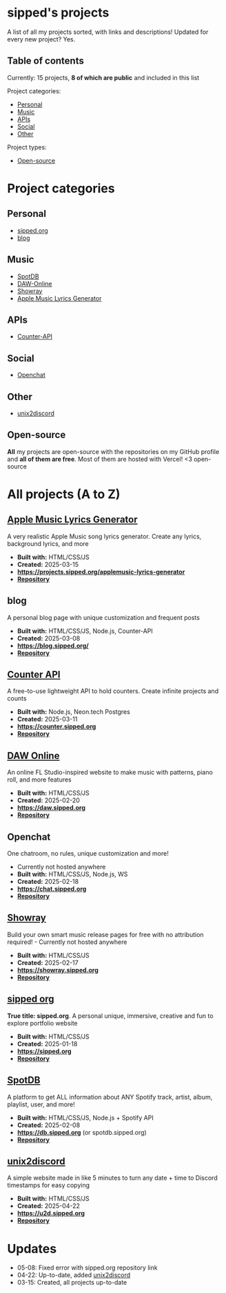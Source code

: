 # sipped's projects
A list of all my projects sorted, with links and descriptions! Updated for every new project? Yes.

## Table of contents
Currently: 15 projects, **8 of which are public** and included in this list

Project categories:
- [Personal](#personal)
- [Music](#music)
- [APIs](#apis)
- [Social](#social)
- [Other](#other)

Project types:
- [Open-source](#open-source)

# Project categories

## Personal
- [sipped.org](#sipped-org)
- [blog](#blog)

## Music
- [SpotDB](#spotdb)
- [DAW-Online](#daw-online)
- [Showray](#showray)
- [Apple Music Lyrics Generator](#apple-music-lyrics-generator)

## APIs
- [Counter-API](#counter-api)

## Social
- [Openchat](#openchat)

## Other
- [unix2discord](#unix2discord)

## Open-source
**All** my projects are open-source with the repositories on my GitHub profile and **all of them are free**. Most of them are hosted with Vercel! <3 open-source

# All projects (A to Z)

## [Apple Music Lyrics Generator](https://projects.sipped.org/applemusic-lyrics-generator)
A very realistic Apple Music song lyrics generator. Create any lyrics, background lyrics, and more
- **Built with:** HTML/CSS/JS
- **Created:** 2025-03-15
- **https://projects.sipped.org/applemusic-lyrics-generator**
- [**Repository**](https://github.com/sippedaway/applemusic-lyrics-generator)

## blog
A personal blog page with unique customization and frequent posts
- **Built with:** HTML/CSS/JS, Node.js, Counter-API
- **Created:** 2025-03-08
- **https://blog.sipped.org/**
- [**Repository**](https://github.com/sippedaway/blog)

## [Counter API](https://counter.sipped.org)
A free-to-use lightweight API to hold counters. Create infinite projects and counts
- **Built with:** Node.js, Neon.tech Postgres
- **Created:** 2025-03-11
- **https://counter.sipped.org** 
- [**Repository**](https://github.com/sippedaway/counter-api)

## [DAW Online](https://daw.sipped.org)
An online FL Studio-inspired website to make music with patterns, piano roll, and more features
- **Built with:** HTML/CSS/JS
- **Created:** 2025-02-20
- **https://daw.sipped.org** 
- [**Repository**](https://github.com/sippedaway/daw-online)

## Openchat
One chatroom, no rules, unique customization and more!
- Currently not hosted anywhere
- **Built with:** HTML/CSS/JS, Node.js, WS
- **Created:** 2025-02-18
- **https://chat.sipped.org** 
- [**Repository**](https://github.com/sippedaway/openchat)

## [Showray](https://showray.sipped.org)
Build your own smart music release pages for free with no attribution required! - Currently not hosted anywhere
- **Built with:** HTML/CSS/JS
- **Created:** 2025-02-17
- **https://showray.sipped.org** 
- [**Repository**](https://github.com/sippedaway/showray)

## [sipped org](https://sipped.org)
**True title: sipped.org**. A personal unique, immersive, creative and fun to explore portfolio website
- **Built with:** HTML/CSS/JS
- **Created:** 2025-01-18
- **https://sipped.org**
- [**Repository**](https://github.com/sippedaway/sipped.org)

## [SpotDB](https://db.sipped.org)
A platform to get ALL information about ANY Spotify track, artist, album, playlist, user, and more!
- **Built with:** HTML/CSS/JS, Node.js + Spotify API
- **Created:** 2025-02-08
- **https://db.sipped.org** (or spotdb.sipped.org)
- [**Repository**](https://github.com/sippedaway/spotdb)

## [unix2discord](https://u2d.sipped.org)
A simple website made in like 5 minutes to turn any date + time to Discord timestamps for easy copying
- **Built with:** HTML/CSS/JS
- **Created:** 2025-04-22
- **https://u2d.sipped.org**
- [**Repository**](https://github.com/sippedaway/unix2discord)

# Updates
* 05-08: Fixed error with sipped.org repository link
* 04-22: Up-to-date, added [unix2discord](#unix2discord)
* 03-15: Created, all projects up-to-date
